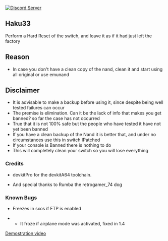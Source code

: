 <a href="https://discord.io/myrincon"><img src="https://discordapp.com/api/guilds/516631805621960704/embed.png" alt="Discord Server" /></a>

## Haku33
Perform a Hard Reset of the switch, and leave it as if it had just left the factory 

## Reason
* In case you don't have a clean copy of the nand, clean it and start using all original or use emunand

## Disclaimer
* It is advisable to make a backup before using it, since despite being well tested failures can occur
* The premise is elimination. Can it be the lack of info that makes you get banned? so far the case has not occurred
* True that it is not 100% safe but the people who have tested it have not yet been banned
* If you have a clean backup of the Nand it is better that, and under no circumstances use this in switch IPatched
* If your console is Banned there is nothing to do
* This will completely clean your switch so you will lose everything

### Credits
* devkitPro for the devkitA64 toolchain.

* And special thanks to Rumba the retrogamer_74 dog

### Known Bugs
* Freezes in sxos if FTP is enabled
- - It froze if airplane mode was activated, fixed in 1.4

[Demostration video](https://youtu.be/X1VpT3DwN-E)

